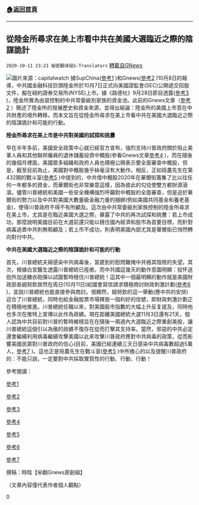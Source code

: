 ###  [:house:返回首頁](https://github.com/ourhimalayas/txt)
---

## 從陸金所尋求在美上市看中共在美國大選臨近之際的陰謀詭計
`2020-10-11 23:21 秘密翻译组G-Translators` [轉載自GNews](https://gnews.org/zh-hant/418770/)

![]()![](https://s3.amazonaws.com/gnews-media-offload/wp-content/uploads/2020/10/11231208/cropped_image1-3.jpeg)圖片來源：capitalwatch
據SupChina([參考1](https://supchina.com/2020/10/08/chinese-fintech-giant-lufax-aims-for-3-billion-new-york-listing/) )和Gnews([參考2](https://gnews.org/zh-hans/409973/) )10月8日的報導，中共國金融科技巨頭陸金所於10月7日正式向美國證監會(SEC)公開遞交招股文件，擬在紐約證券交易所(NYSE)上市。據《路德社》9月28日節目透露([參考3](https://www.youtube.com/watch?v=C8mVacFjX0c) )，陸金所實為由習控制的中共常委級別家族的資金池。此前的Gnews文章（[參考2](https://gnews.org/zh-hans/409973/) ）簡述了陸金所的發展歷史和資金來源，並得出結論：陸金所的美國上市意在中共財產的境外轉移。而本文旨在從陸金所尋求在美上市看中共在美國大選臨近之際的陰謀詭計和可能的行動。

**陸金所尋求在美上市是中共對美國的試探和挑釁**

早在半年多前，美國安全政策中心就已經官方宣布，強烈支持川普政府關於阻止美軍人員和其他聯邦僱員的退休儲蓄投資中概股(參看Gnews文章[參考4](https://gnews.org/zh-hans/214442/) )，而在隨後的幾個月裡面，美國眾多組織和政府人員也積極公開表示要全面審查中概股，但是，截至目前為止，美國對中概股幾乎絲毫沒有大動作。相反，正如班農先生在第432期的戰斗室([參考5](https://www.youtube.com/watch?v=vQf2hkiPU7U) )中提到的，中共借中概股2020年在華爾街籌集了比以往任何一年都多的資金，而華爾街也非常樂意這樣，因為彼此的勾兌使雙方都財源滾滾。儘管川普總統和美國一些安全機構強烈呼籲對中概股的全面審查，但是迫於華爾街的勢力以及中共對美國大數量級金融力量的捆綁(例如美國共同基金和養老基金)，使得川普政府不得不有所顧及。這次由中共常委級別家族控制的陸金所尋求在美上市，尤其是在臨近美國大選之際，暴露了中共的再次試探和挑釁：若上市成功，那麼說明美國目前在大選前還只能以穩住國內經濟和股市為首要目標，而針對病毒追責中共則無暇顧及；若上市不成功，則表明美國內部尤其是華爾街已悄然轉向對付中共。

**中共在美國大選臨近之際的陰謀詭計和可能的行動**

首先，川普總統夫婦感染中共病毒後，習遲到的慰問難掩中共極其陰險的失望。其次，根據白宮醫生透露川普總統已痊癒，而中共國這幾天的動作意圖明顯：投怀送抱外加送糖衣砲彈以試圖暫時穩住川普總統！這其中一個最明顯的動作就是美國財政部長姆努欽居然在周日(10月11日)給國會寫信請求積極商討財政刺激計劃([參考6](https://twitter.com/TreasurySpox/status/1315321364916719616?s=20) )，並說川普總統也能直接參與商討。很顯然，姆努欽的這一舉動(應中共的安排)迎合了川普總統，同時也給金融股票市場釋放一個利好的信號，即財政刺激計劃正在積極地推進。川普總統任職以來，對美國股市指數的大幅上升反复提及，同時他也多次在推特上宣傳以此作為政績。現在距離美國總統大選11月3日還有21天，個人認為中共目前對川普的暫時維穩旨在在隨後一兩週內大選臨近之際重創美股，讓川普總統這個引以為傲的政績不復存在從而打擊其支持率。當然，邪惡的中共必定還會繼續利用病毒繼續攻擊美國以此來攻擊川普政府應對中共病毒的政策，從而影響美國民眾對川普政府的信心(目前，美國已經連續三天日感染中共病毒數超過5萬人，[參考7](https://www.cbsnews.com/video/u-s-records-more-than-50000-coronavirus-infections-for-3rd-straight-day/) )。這也正是班農先生在戰斗室([參考5](https://www.youtube.com/watch?v=vQf2hkiPU7U) )中所擔心的以及提醒川普政府的：不能只說，一定要對中共採取實質性的行動、行動、行動！

參考閱讀：

[參考1](https://supchina.com/2020/10/08/chinese-fintech-giant-lufax-aims-for-3-billion-new-york-listing/)

[參考2](https://gnews.org/zh-hans/409973/)

[參考3](https://www.youtube.com/watch?v=C8mVacFjX0c)

[參考4](https://gnews.org/zh-hans/214442/)

[參考5](https://www.youtube.com/watch?v=vQf2hkiPU7U)

[參考6](https://twitter.com/TreasurySpox/status/1315321364916719616?s=20)

[參考7](https://www.cbsnews.com/video/u-s-records-more-than-50000-coronavirus-infections-for-3rd-straight-day/)

撰稿：時晗【㊙翻Gnews原創組】

（文章內容僅代表作者個人觀點）

0
